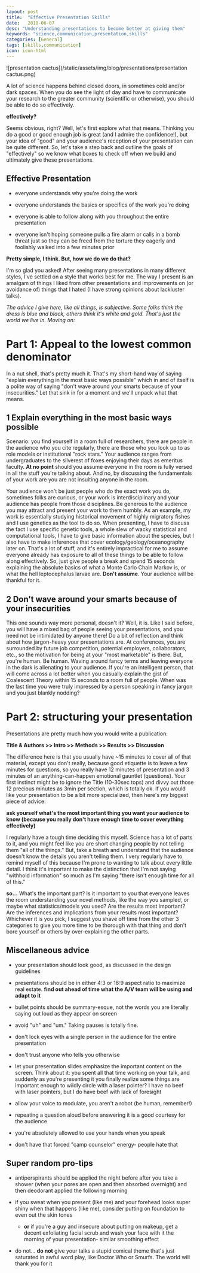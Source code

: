 ```yaml
---
layout: post
title:  "Effective Presentation Skills"
date:   2018-06-07 
desc: "Understanding presentations to become better at giving them"
keywords: "science,communication,presentation,skills"
categories: [General]
tags: [skills,communication]
icon: icon-html
---
```


![presentation cactus](/static/assets/img/blog/presentations/presentation cactus.png)

A lot of science happens behind closed doors, in sometimes cold and/or dark spaces. When you do see the light of day and have to communicate your research to the greater community (scientific or otherwise), you should be able to do so effectively. 

**effectively?**

Seems obvious, right? Well, let's first explore what that means. Thinking you do a good or good enough job is great (and I admire the confidence!), but your idea of "good" and your audience's reception of your presentation can be quite different. So, let's take a step back and outline the goals of "effectively" so we know what boxes to check off when we build and ultimately give these presentations. 

## Effective Presentation

- everyone understands why you're doing the work

- everyone understands the basics or specifics of the work you're doing

- everyone is able to follow along with you throughout the entire presentation

- everyone isn't hoping someone pulls a fire alarm or calls in a bomb threat just so they can be freed from the torture they eagerly and foolishly walked into a few minutes prior

**Pretty simple, I think. But, how we do we do that?**

I'm so glad you asked! After seeing many presentations  in many different styles, I've settled on a style that works best for  me. The way I present is an amalgam of things I liked from other  presentations and improvements on (or avoidance of) things that I hated  (I have strong opinions about lackluster talks). 

*The advice I give here, like all things, is subjective. Some folks think the dress is blue and black, others think it's white and gold. That's just the world we live in. Moving on:* 

# Part 1: Appeal to the lowest common denominator

In a nut shell, that's pretty much it. That's my short-hand way of saying "explain everything in the most basic ways possible" which in and of itself is a polite way of saying "don't wave around your smarts because of your insecurities." Let that sink in for a moment and we'll unpack what that means. 

## 1 Explain everything in the most basic ways possible

Scenario: you find yourself in a room full of researchers, there are people in the audience who you cite regularly, there are those who you look up to as role models or institutional "rock stars." Your audience ranges from undergraduates to the silverest of foxes enjoying their days as emeritus faculty. **At no point** should you assume everyone in the room is fully versed in all the stuff you're talking about. And no, by discussing the fundamentals of your work are you are not insulting anyone in the room. 

Your audience won't be just people who do the exact work you do, sometimes folks are curious, or your work is interdisciplinary and your audience has people from those disciplines. Be generous to the audience you may attract and present your work to them humbly. As an example, my work is essentially studying historical movement of highly migratory fishes and I use genetics as the tool to do so. When presenting, I have to discuss the fact I use specific genetic tools, a whole slew of wacky statistical and computational tools, I have to give basic information about the species, but I also have to make inferences that cover ecology/geology/oceanography later on. That's a lot of stuff, and it's entirely impractical for me to assume everyone already has exposure to all of these things to be able to follow along effectively. So, just give people a break and spend 15 seconds explaining the absolute basics of what a Monte Carlo Chain Markov is, or what the hell leptocephalus larvae are. **Don't assume**. Your audience will be thankful for it.

## 2 Don't wave around your smarts because of your insecurities

This one sounds way more personal, doesn't it? Well, it is. Like I said before, you will have a mixed bag of people seeing your presentations, and you need not be intimidated by anyone there! Do a bit of reflection and think about how jargon-heavy your presentations are. At conferences, you are surrounded by future job competition, potential employers, collaborators, etc., so the motivation for being at your "most marketable" is there. But, you're human. Be human. Waving around fancy terms and leaving everyone in the dark is alienating to your audience. If you're an intelligent person, that will come across a lot better when you casually explain the gist of Coalescent Theory within 15 seconds to a room full of people. When was the last time you were truly impressed by a person speaking in fancy jargon and you just blankly nodding?

# Part 2: structuring your presentation

Presentations are pretty much how you would write a publication:

**Title & Authors >> Intro >> Methods >> Results >> Discussion**

The difference here is that you usually have ~15 minutes to cover all of that material, except you don't really, because good etiquette is to leave a few minutes for questions, so you really have 12 minutes of presentation and 3 minutes of an anything-can-happen emotional gauntlet (questions). Your first instinct might be to ignore the Title (10-30sec tops) and divvy out those 12 precious minutes as 3min per section, which is totally ok. If you would like your presentation to be a bit more specialized, then here's my biggest piece of advice:

**ask yourself what's the most important thing you want your audience to know
(because you really don't have enough time to cover everything effectively)**

I regularly have a tough time deciding this myself. Science has a lot of parts to it, and you might feel like you are short changing people by not telling them "all of the things." But, take a breath and understand that the audience doesn't know the details you aren't telling them. I very regularly have to remind myself of this because I'm prone to wanting to talk about every little detail. I think it's important to make the distinction that I'm not saying "withhold information" so much as I'm saying "there isn't enough time for all of this."

**so...**
What's the important part? Is it important to you that everyone leaves the room understanding your novel methods, like the way you sampled, or maybe what statistics/models you used? Are the results most important? Are the inferences and implications from your results most important? Whichever it is you pick, I suggest you shave off time from the other 3 categories to give you more time to be thorough with that thing and don't bore yourself or others by over-explaining the other parts.

## Miscellaneous advice

* your presentation should look good, as discussed in the design guidelines

* presentations should be in either 4:3  or 16:9 aspect ratio to maximize real estate. **find out ahead of time what the A/V team will be using and adapt to it**

* bullet points should be summary-esque, not the words you are literally saying out loud as they appear on screen

* avoid "uh" and "um." Taking pauses is totally fine.

* don't lock eyes with a single person in the audience for the entire presentation

* don't trust anyone who tells you otherwise

* let your presentation slides emphasize the important content on the screen. Think about it: you spent all that time working on your talk, and suddenly as you're presenting it you finally realize some things are important enough to wildly circle with a laser pointer? I have no beef with laser pointers, but I do have beef with lack of foresight

* allow your voice to modulate, you aren't a robot (be human, remember!)

* repeating a question aloud before answering it is a good courtesy for the audience

* you're absolutely allowed to use your hands when you speak

* don't have that forced "camp counselor" energy- people hate that

## Super random pro-tips
* antiperspirants should be applied the night before after you take a shower (when your pores are open and then absorbed overnight) and then deodorant applied the following morning

* if you sweat when you present (like me) and your forehead looks super shiny when that happens (like me), consider putting on foundation to even out the skin tones
  * **or** if you're a guy and insecure about putting on makeup, get a decent exfoliating facial scrub and wash your face with it the morning of your presentation- similar smoothing effect

* do not... <b>do not</b> give your talks a stupid comical theme that's just saturated in awful word play, like Doctor Who or Smurfs. The world will thank you for it 
